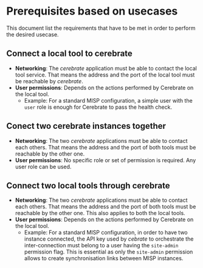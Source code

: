 # Prerequisites based on usecases

This document list the requirements that have to be met in order to perform the desired usecase.

## Connect a local tool to cerebrate
- **Networking**: The *cerebrate* application must be able to contact the local tool service. That means the address and the port of the local tool must be reachable by *cerebrate*.
- **User permissions**: Depends on the actions performed by Cerebrate on the local tool.
    - Example: For a standard MISP configuration, a simple user with the `user` role is enough for Cerebrate to pass the health check.

## Conect two cerebrate instances together
- **Networking**: The two *cerebrate* applications must be able to contact each others. That means the address and the port of both tools must be reachable by the other one.
- **User permissions**: No specific role or set of permission is required. Any user role can be used.

## Connect two local tools through cerebrate
- **Networking**: The two *cerebrate* applications must be able to contact each others. That means the address and the port of both tools must be reachable by the other one. This also applies to both the local tools.
- **User permissions**: Depends on the actions performed by Cerebrate on the local tool.
    - Example: For a standard MISP configuration, in order to have two instance connected, the API key used by *cebrate* to orchestrate the inter-connection must belong to a user having the `site-admin` permission flag. This is essential as only the `site-admin` permission allows to create synchronisation links between MISP instances.